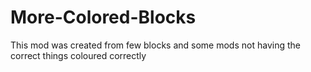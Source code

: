 # More-Colored-Blocks
This mod was created from few blocks and some mods not having the correct things coloured correctly
